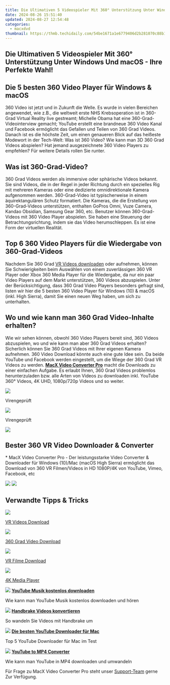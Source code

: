 ```yaml
---
title: Die Ultimativen 5 Videospieler Mit 360° Unterstützung Unter Windows Und macOS - Ihre Perfekte Wahl!
date: 2024-08-26 15:51:40
updated: 2024-08-27 12:54:48
categories:
  - macxdvd
thumbnail: https://thmb.techidaily.com/54be1671a1e6779406d2b281070c88b1f34d651b0d4d3a83638bfcc50c7ba407.jpg
---
```


## Die Ultimativen 5 Videospieler Mit 360° Unterstützung Unter Windows Und macOS - Ihre Perfekte Wahl!

## Die 5 besten 360 Video Player für Windows & macOS

360 Video ist jetzt und in Zukunft die Welle. Es wurde in vielen Bereichen angewendet, wie z.B., die weltweit erste NHS Krebsoperation ist in 360-Grad Virtual Reality live gestreamt; Michelle Obama hat eine 360-Grad-Videointerview gemacht; YouTube erstellt eine brandneue 360 Video Kanal und Facebook ermöglicht das Gefallen und Teilen von 360 Grad Videos. Danach ist es die höchste Zeit, um einen genaueren Blick auf das heißeste Modewort in der Tech-Welt: Was ist 360 Video? Wie kann man 3D 360 Grad Videos abspielen? Hat jemand ausgezeichnete 360 Video Players zu empfehlen? Für weitere Details rollen Sie runter. 



## Was ist 360-Grad-Video?

360 Grad Videos werden als immersive oder sphärische Videos bekannt. Sie sind Videos, die in der Regel in jeder Richtung durch ein spezielles Rig mit mehreren Kameras oder eine dedizierte omnidirektionale Kamera aufgenommen werden. 360-Grad-Video ist typischerweise in einem äquirektangulären Schutz formatiert. Die Kameras, die die Erstellung von 360-Grad-Videos unterstützen, enthalten GoPros Omni, Vuze Camera, Kandao Obsidian, Samsung Gear 360, etc. Benutzer können 360-Grad-Videos mit 360 Video Player abspielen. Sie haben eine Steuerung der Betrachtungsrichtung, indem sie das Video herumschleppen. Es ist eine Form der virtuellen Realität. 



## Top 6 360 Video Players für die Wiedergabe von 360-Grad-Videos

Nachdem Sie 360 Grad [VR Videos downloaden](https://tools.techidaily.com/macxdvd/products/) oder aufnehmen, können Sie Schwierigkeiten beim Auswählen von einem zuverlässigen 360 VR Player oder Xbox 360 Media Player für die Wiedergabe, da nur ein paar Video Players auf dem Markt unterstützen, 360 Videos abzuspielen. Unter der Berücksichtigung, dass 360 Grad Video Players besonders gefragt sind, listen wir hier die 5 besten 360 Video Player für Windows (10) & macOS (inkl. High Sierra), damit Sie einen neuen Weg haben, um sich zu unterhalten. 



## Wo und wie kann man 360 Grad Video-Inhalte erhalten?

Wie wir sehen können, obwohl 360 Video Players bereit sind, 360 Videos abzuspielen, wo und wie kann man aber 360 Grad Videos erhalten? Sicherlich können Sie 360 Grad Videos mit Ihrer eigenen Kamera aufnehmen. 360 Video Download könnte auch eine gute Idee sein. Da beide YouTube und Facebook werden eingestellt, um die Wiege der 360 Grad VR Videos zu werden. [**MacX Video Converter Pro**](https://tools.techidaily.com/macxdvd/products/) macht die Downloads zu einer einfachen Aufgabe. Es erlaubt Ihnen, 360 Grad Videos problemlos herunterzuladen bzw. alle Arten von Videos zu downloaden inkl. YouTube 360° Videos, 4K UHD, 1080p/720p Videos und so weiter. 

[![](https://www.macxdvd.com/tutorial-de/howto_image/free_down_win_de_2.png)](https://tools.techidaily.com/macxdvd/products/) 

Virengeprüft

[![](https://www.macxdvd.com/tutorial-de/howto_image/free_down_de_2.png)](https://tools.techidaily.com/macxdvd/products/) 

Virengeprüft



![](https://www.macxdvd.com/tutorial-de/howto_image/bluray.png) 

## Bester 360 VR Video Downloader & Converter

\* MacX Video Converter Pro - Der leistungsstarke Video Converter & Downloader für Windows (10)/Mac (macOS High Sierra) ermöglicht das Download von 360 VR Filmen/Videos in HD 1080P/4K von YouTube, Vimeo, Facebook, etc  

[![](https://www.macxdvd.com/tutorial-de/howto_image/winx-de.png)](https://tools.techidaily.com/macxdvd/products/) [![](https://www.macxdvd.com/tutorial-de/howto_image/macx-de.png)](https://tools.techidaily.com/macxdvd/products/) 



## Verwandte Tipps & Tricks

![](https://www.macxdvd.com/tutorial-de/howto_image/youtube1.jpg) 

[VR Videos Download](https://tools.techidaily.com/macxdvd/products/)

![](https://www.macxdvd.com/tutorial-de/howto_image/youtube2.jpg) 

[360 Grad Video Download](https://tools.techidaily.com/macxdvd/products/) 

![](https://www.macxdvd.com/tutorial-de/howto_image/youtube3.jpg) 

[VR Filme Download](https://tools.techidaily.com/macxdvd/products/)

![](https://www.macxdvd.com/tutorial-de/howto_image/youtube4.jpg) 

[4K Media Player](https://tools.techidaily.com/macxdvd/products/)

![](https://www.macxdvd.com/tutorial-de/../seoimage/link_icon_blue.png) **[YouTube Musik kostenlos downloaden](https://tools.techidaily.com/macxdvd/products/)** 

Wie kann man YouTube Musik kostenlos downloaden und hören

![](https://www.macxdvd.com/tutorial-de/../seoimage/link_icon_blue.png) **[Handbrake Videos konvertieren](https://tools.techidaily.com/macxdvd/products/)** 

So wandeln Sie Videos mit Handbrake um

![](https://www.macxdvd.com/tutorial-de/../seoimage/link_icon_blue.png) **[Die besten YouTube Downloader für Mac](https://tools.techidaily.com/macxdvd/products/)** 

Top 5 YouTube Downloader für Mac im Test

![](https://www.macxdvd.com/tutorial-de/../seoimage/link_icon_blue.png) **[YouTube to MP4 Converter](https://tools.techidaily.com/macxdvd/products/)** 

Wie kann man YouTube in MP4 downloaden und umwandeln



Für Frage zu MacX Video Converter Pro steht unser [Support-Team](https://tools.techidaily.com/macxdvd/products/) gerne Zur Verfügung.

<ins class="adsbygoogle"
     style="display:block"
     data-ad-format="autorelaxed"
     data-ad-client="ca-pub-7571918770474297"
     data-ad-slot="1223367746"></ins>



<ins class="adsbygoogle"
     style="display:block"
     data-ad-client="ca-pub-7571918770474297"
     data-ad-slot="8358498916"
     data-ad-format="auto"
     data-full-width-responsive="true"></ins>
